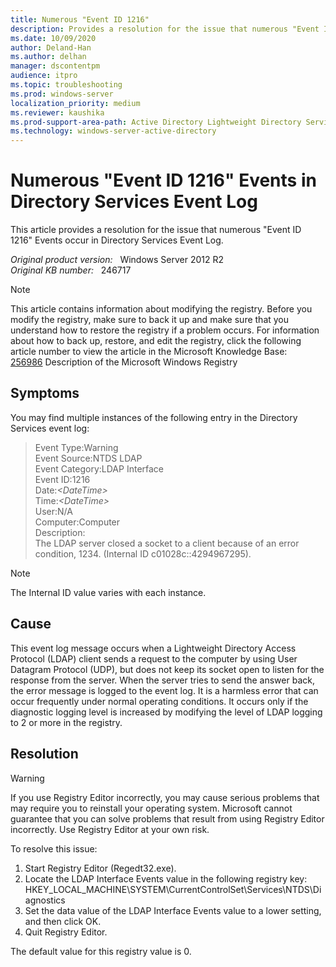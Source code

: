 ```yaml
---
title: Numerous "Event ID 1216" 
description: Provides a resolution for the issue that numerous "Event ID 1216" Events occur in Directory Services Event Log.
ms.date: 10/09/2020
author: Deland-Han
ms.author: delhan 
manager: dscontentpm
audience: itpro
ms.topic: troubleshooting
ms.prod: windows-server
localization_priority: medium
ms.reviewer: kaushika
ms.prod-support-area-path: Active Directory Lightweight Directory Services (AD LDS) and Active Directory Application Mode (ADAM)
ms.technology: windows-server-active-directory
---
```

# Numerous "Event ID 1216" Events in Directory Services Event Log

This article provides a resolution for the issue that numerous "Event ID 1216" Events occur in Directory Services Event Log.

_Original product version:_ &nbsp; Windows Server 2012 R2  
_Original KB number:_ &nbsp; 246717

> [!NOTE]
> This article contains information about modifying the registry. Before you modify the registry, make sure to back it up and make sure that you understand how to restore the registry if a problem occurs. For information about how to back up, restore, and edit the registry, click the following article number to view the article in the Microsoft Knowledge Base:  
 [256986](https://support.microsoft.com/help/256986) Description of the Microsoft Windows Registry  

## Symptoms

You may find multiple instances of the following entry in the Directory Services event log:

>Event Type:Warning  
Event Source:NTDS LDAP  
Event Category:LDAP Interface  
Event ID:1216  
Date:*\<DateTime>*  
Time:*\<DateTime>*  
User:N/A  
Computer:Computer  
Description:  
The LDAP server closed a socket to a client because of an error condition, 1234. (Internal ID c01028c::4294967295).  

>[!NOTE]
The Internal ID value varies with each instance.

## Cause

This event log message occurs when a Lightweight Directory Access Protocol (LDAP) client sends a request to the computer by using User Datagram Protocol (UDP), but does not keep its socket open to listen for the response from the server. When the server tries to send the answer back, the error message is logged to the event log. It is a harmless error that can occur frequently under normal operating conditions. It occurs only if the diagnostic logging level is increased by modifying the level of LDAP logging to 2 or more in the registry.

## Resolution

> [!WARNING]
> If you use Registry Editor incorrectly, you may cause serious problems that may require you to reinstall your operating system. Microsoft cannot guarantee that you can solve problems that result from using Registry Editor incorrectly. Use Registry Editor at your own risk.  

To resolve this issue:

1. Start Registry Editor (Regedt32.exe).
2. Locate the LDAP Interface Events value in the following registry key:  HKEY_LOCAL_MACHINE\SYSTEM\CurrentControlSet\Services\NTDS\Diagnostics
3. Set the data value of the LDAP Interface Events value to a lower setting, and then click OK.
4. Quit Registry Editor.  

The default value for this registry value is 0.
